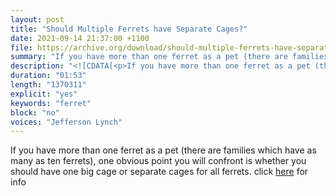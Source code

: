 ```yaml
---
layout: post
title: "Should Multiple Ferrets have Separate Cages?"
date: 2021-09-14 21:37:00 +1100
file: https://archive.org/download/should-multiple-ferrets-have-separate-cages/Should%20Multiple%20Ferrets%20have%20Separate%20Cages.mp3
summary: "If you have more than one ferret as a pet (there are families which have as many as ten ferrets), one obvious point you will confront is whether you should have one big cage or separate cages for all ferrets. "
description: "<![CDATA[<p>If you have more than one ferret as a pet (there are families which have as many as ten ferrets), one obvious point you will confront is whether you should have one big cage or separate cages for all ferrets. click <a href='https://ferretvoice.com/best-ferret-cages/'>here</a> for info </p>]]> "
duration: "01:53" 
length: "1370311"
explicit: "yes" 
keywords: "ferret"
block: "no" 
voices: "Jefferson Lynch"
---
```


If you have more than one ferret as a pet (there are families which have as many as ten ferrets), one obvious point you will confront is whether you should have one big cage or separate cages for all ferrets. click [here](https://ferretvoice.com/best-ferret-cages/) for info

